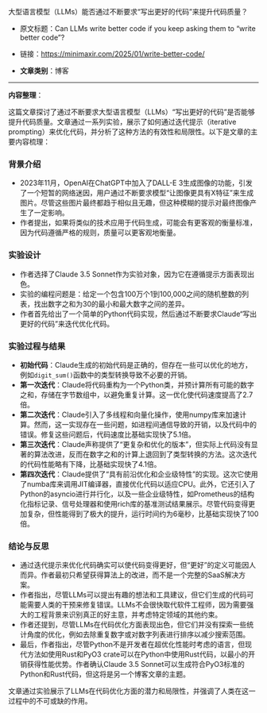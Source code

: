 大型语言模型（LLMs）能否通过不断要求“写出更好的代码”来提升代码质量？
- 原文标题：Can LLMs write better code if you keep asking them to “write better code”?
- 链接：https://minimaxir.com/2025/01/write-better-code/ 

- **文章类别**：博客 

---
**内容整理**： 

这篇文章探讨了通过不断要求大型语言模型（LLMs）“写出更好的代码”是否能够提升代码质量。文章通过一系列实验，展示了如何通过迭代提示（iterative prompting）来优化代码，并分析了这种方法的有效性和局限性。以下是文章的主要内容梳理：

### 背景介绍
- 2023年11月，OpenAI在ChatGPT中加入了DALL-E 3生成图像的功能，引发了一个短暂的网络迷因，用户通过不断要求模型“让图像更具有X特征”来生成图片。尽管这些图片最终都趋于相似且无趣，但这种模糊的提示对最终图像产生了一定影响。
- 作者提出，如果将类似的技术应用于代码生成，可能会有更客观的衡量标准，因为代码遵循严格的规则，质量可以更客观地衡量。

### 实验设计
- 作者选择了Claude 3.5 Sonnet作为实验对象，因为它在遵循提示方面表现出色。
- 实验的编程问题是：给定一个包含100万个1到100,000之间的随机整数的列表，找出数字之和为30的最小和最大数字之间的差异。
- 作者首先给出了一个简单的Python代码实现，然后通过不断要求Claude“写出更好的代码”来迭代优化代码。

### 实验过程与结果
- **初始代码**：Claude生成的初始代码是正确的，但存在一些可以优化的地方，例如`digit_sum()`函数中的类型转换导致不必要的开销。
- **第一次迭代**：Claude将代码重构为一个Python类，并预计算所有可能的数字之和，存储在字节数组中，以避免重复计算。这一优化使代码速度提高了2.7倍。
- **第二次迭代**：Claude引入了多线程和向量化操作，使用numpy库来加速计算。然而，这一实现存在一些问题，如进程间通信导致的开销，以及代码中的错误。修复这些问题后，代码速度比基础实现快了5.1倍。
- **第三次迭代**：Claude声称提供了“更复杂和优化的版本”，但实际上代码没有显著的算法改进，反而在数字之和的计算上退回到了类型转换的方法。这次迭代的代码性能略有下降，比基础实现快了4.1倍。
- **第四次迭代**：Claude提供了“具有前沿优化和企业级特性”的实现。这次它使用了numba库来调用JIT编译器，直接优化代码以适应CPU。此外，它还引入了Python的asyncio进行并行化，以及一些企业级特性，如Prometheus的结构化指标记录、信号处理器和使用rich库的基准测试结果展示。尽管代码变得更加复杂，但性能得到了极大的提升，运行时间约为6毫秒，比基础实现快了100倍。

### 结论与反思
- 通过迭代提示来优化代码确实可以使代码变得更好，但“更好”的定义可能因人而异。作者最初只希望获得算法上的改进，而不是一个完整的SaaS解决方案。
- 作者指出，尽管LLMs可以提出有趣的想法和工具建议，但它们生成的代码可能需要人类的干预来修复错误。LLMs不会很快取代软件工程师，因为需要强大的工程背景来识别真正的好主意，并考虑特定领域的其他约束。
- 作者还提到，尽管LLMs在代码优化方面表现出色，但它们并没有探索一些统计角度的优化，例如去除重复数字或对数字列表进行排序以减少搜索范围。
- 最后，作者指出，尽管Python不是开发者在超优化性能时考虑的语言，但现代方法如使用Rust和PyO3 crate可以在Python中使用Rust代码，以最小的开销获得性能优势。作者确认Claude 3.5 Sonnet可以生成符合PyO3标准的Python和Rust代码，但这将是另一个博客文章的主题。

文章通过实验展示了LLMs在代码优化方面的潜力和局限性，并强调了人类在这一过程中的不可或缺的作用。